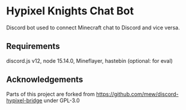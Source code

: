 # Hypixel Knights Chat Bot
Discord bot used to connect Minecraft chat to Discord and vice versa.

## Requirements
discord.js v12, node 15.14.0, Mineflayer, hastebin (optional: for eval)

## Acknowledgements
Parts of this project are forked from https://github.com/mew/discord-hypixel-bridge under GPL-3.0

